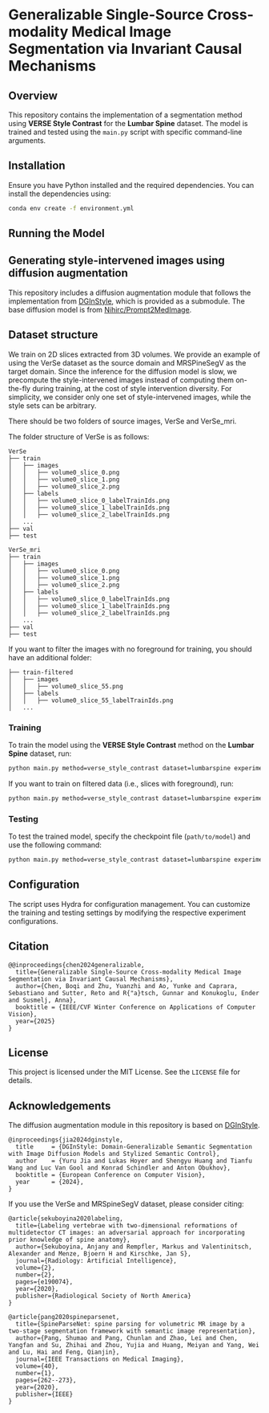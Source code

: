 # Generalizable Single-Source Cross-modality Medical Image Segmentation via Invariant Causal Mechanisms

## Overview
This repository contains the implementation of a segmentation method using **VERSE Style Contrast** for the **Lumbar Spine** dataset. The model is trained and tested using the `main.py` script with specific command-line arguments.

## Installation

Ensure you have Python installed and the required dependencies. You can install the dependencies using:

```bash
conda env create -f environment.yml
```

## Running the Model

## Generating style-intervened images using diffusion augmentation
This repository includes a diffusion augmentation module that follows the implementation from [DGInStyle](https://github.com/prs-eth/DGInStyle), which is provided as a submodule. The base diffusion model is from [Nihirc/Prompt2MedImage](https://huggingface.co/Nihirc/Prompt2MedImage?text=A+sagittal+slice+of+lumbar+spine+CT+scan). 

## Dataset structure
We train on 2D slices extracted from 3D volumes. We provide an example of using the VerSe dataset as the source domain and MRSPineSegV as the target domain. Since the inference for the diffusion model is slow, we precompute the style-intervened images instead of computing them on-the-fly during training, at the cost of style intervention diversity. For simplicity, we consider only one set of style-intervened images, while the style sets can be arbitrary. 

There should be two folders of source images, VerSe and VerSe_mri. 

The folder structure of VerSe is as follows:
```
VerSe
├── train
│   ├── images
│   │   ├── volume0_slice_0.png
│   │   ├── volume0_slice_1.png
│   │   ├── volume0_slice_2.png
│   ├── labels
│   │   ├── volume0_slice_0_labelTrainIds.png
│   │   ├── volume0_slice_1_labelTrainIds.png
│   │   ├── volume0_slice_2_labelTrainIds.png
│   ...
├── val
├── test
```
```
VerSe_mri
├── train
│   ├── images
│   │   ├── volume0_slice_0.png
│   │   ├── volume0_slice_1.png
│   │   ├── volume0_slice_2.png
│   ├── labels
│   │   ├── volume0_slice_0_labelTrainIds.png
│   │   ├── volume0_slice_1_labelTrainIds.png
│   │   ├── volume0_slice_2_labelTrainIds.png
│   ...
├── val
├── test
```
If you want to filter the images with no foreground for training, you should have an additional folder:
```
├── train-filtered
│   ├── images
│   │   ├── volume0_slice_55.png
│   ├── labels
│   │   ├── volume0_slice_55_labelTrainIds.png
│   ...
```

### Training
To train the model using the **VERSE Style Contrast** method on the **Lumbar Spine** dataset, run:

```bash
python main.py method=verse_style_contrast dataset=lumbarspine experiment=verse
```
If you want to train on filtered data (i.e., slices with foreground), run:

```bash
python main.py method=verse_style_contrast dataset=lumbarspine experiment=verse +filter=1
```

### Testing
To test the trained model, specify the checkpoint file (`path/to/model`) and use the following command:

```bash
python main.py method=verse_style_contrast dataset=lumbarspine experiment=verse +ckpt_in=path/to/model ++run_typ=test
```

## Configuration
The script uses Hydra for configuration management. You can customize the training and testing settings by modifying the respective experiment configurations.

## Citation
```
@@inproceedings{chen2024generalizable,
  title={Generalizable Single-Source Cross-modality Medical Image Segmentation via Invariant Causal Mechanisms},
  author={Chen, Boqi and Zhu, Yuanzhi and Ao, Yunke and Caprara, Sebastiano and Sutter, Reto and R{"a}tsch, Gunnar and Konukoglu, Ender and Susmelj, Anna},
  booktitle = {IEEE/CVF Winter Conference on Applications of Computer Vision},
  year={2025}
}
```

## License
This project is licensed under the MIT License. See the `LICENSE` file for details.

## Acknowledgements
The diffusion augmentation module in this repository is based on [DGInStyle](https://github.com/prs-eth/DGInStyle). 

```
@inproceedings{jia2024dginstyle,
  title     = {DGInStyle: Domain-Generalizable Semantic Segmentation with Image Diffusion Models and Stylized Semantic Control}, 
  author    = {Yuru Jia and Lukas Hoyer and Shengyu Huang and Tianfu Wang and Luc Van Gool and Konrad Schindler and Anton Obukhov},
  booktitle = {European Conference on Computer Vision},
  year      = {2024},
}
```

If you use the VerSe and MRSpineSegV dataset, please consider citing:

```
@article{sekuboyina2020labeling,
  title={Labeling vertebrae with two-dimensional reformations of multidetector CT images: an adversarial approach for incorporating prior knowledge of spine anatomy},
  author={Sekuboyina, Anjany and Rempfler, Markus and Valentinitsch, Alexander and Menze, Bjoern H and Kirschke, Jan S},
  journal={Radiology: Artificial Intelligence},
  volume={2},
  number={2},
  pages={e190074},
  year={2020},
  publisher={Radiological Society of North America}
}
```

```
@article{pang2020spineparsenet,
  title={SpineParseNet: spine parsing for volumetric MR image by a two-stage segmentation framework with semantic image representation},
  author={Pang, Shumao and Pang, Chunlan and Zhao, Lei and Chen, Yangfan and Su, Zhihai and Zhou, Yujia and Huang, Meiyan and Yang, Wei and Lu, Hai and Feng, Qianjin},
  journal={IEEE Transactions on Medical Imaging},
  volume={40},
  number={1},
  pages={262--273},
  year={2020},
  publisher={IEEE}
}
```